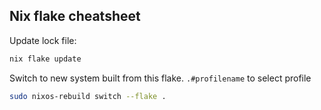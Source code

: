 
## Nix flake cheatsheet

Update lock file:

```bash
nix flake update
```

Switch to new system built from this flake.
`.#profilename` to select profile
```bash
sudo nixos-rebuild switch --flake .
```

